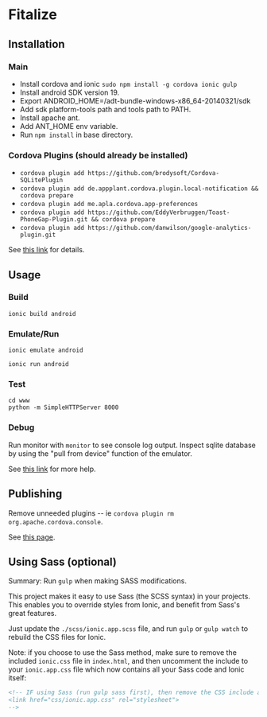 Fitalize
=====================

Installation
------------------------------

### Main

* Install cordova and ionic `sudo npm install -g cordova ionic gulp`
* Install android SDK version 19.
* Export ANDROID_HOME=<sdk install directory>/adt-bundle-windows-x86_64-20140321/sdk
* Add sdk platform-tools path and tools path to PATH.
* Install apache ant.
* Add ANT_HOME env variable.
* Run `npm install` in base directory.

### Cordova Plugins (should already be installed)

* `cordova plugin add https://github.com/brodysoft/Cordova-SQLitePlugin`
* `cordova plugin add de.appplant.cordova.plugin.local-notification && cordova prepare`
* `cordova plugin add me.apla.cordova.app-preferences`
* `cordova plugin add https://github.com/EddyVerbruggen/Toast-PhoneGap-Plugin.git && cordova prepare`
* `cordova plugin add https://github.com/danwilson/google-analytics-plugin.git`

See [this link](http://stackoverflow.com/questions/20323787/cordova-platform-add-android-not-working-while-listing-android-targets) for details.

Usage
------------------------


### Build

```
ionic build android
```

### Emulate/Run

```
ionic emulate android
```

```
ionic run android
```

### Test

```
cd www
python -m SimpleHTTPServer 8000
```

### Debug

Run monitor with `monitor` to see console log output.
Inspect sqlite database by using the "pull from device" function of the emulator.

See [this link](http://ionicframework.com/getting-started/) for more help.

Publishing
-------------------------------------------------

Remove unneeded plugins -- ie `cordova plugin rm org.apache.cordova.console`.

See [this page](http://ionicframework.com/docs/guide/publishing.html).

Using Sass (optional)
-------------------------------------------------

Summary:  Run `gulp` when making SASS modifications.

This project makes it easy to use Sass (the SCSS syntax) in your projects. This enables you to override styles from Ionic, and benefit from
Sass's great features.

Just update the `./scss/ionic.app.scss` file, and run `gulp` or `gulp watch` to rebuild the CSS files for Ionic.

Note: if you choose to use the Sass method, make sure to remove the included `ionic.css` file in `index.html`, and then uncomment
the include to your `ionic.app.css` file which now contains all your Sass code and Ionic itself:

```html
<!-- IF using Sass (run gulp sass first), then remove the CSS include above
<link href="css/ionic.app.css" rel="stylesheet">
-->
```